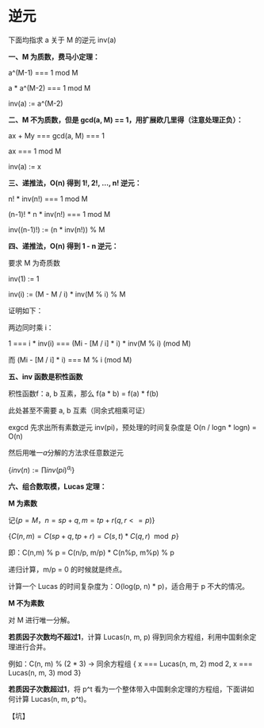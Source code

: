 # 逆元

下面均指求 a 关于 M 的逆元 inv(a)

**一、M 为质数，费马小定理：**

a^(M-1) === 1 mod M

a * a^(M-2) === 1 mod M

inv(a) := a^(M-2)



**二、M 不为质数，但是 gcd(a, M) == 1，用扩展欧几里得（注意处理正负）：**

ax + My === gcd(a, M) === 1

ax === 1 mod M

inv(a) := x



**三、递推法，O(n) 得到 1!, 2!, …, n! 逆元：**

n! * inv(n!) === 1 mod M

(n-1)! * n * inv(n!) === 1 mod M

inv((n-1)!) := (n * inv(n!)) % M



**四、递推法，O(n) 得到 1 - n 逆元：**

要求 M 为奇质数

inv(1) := 1

inv(i) := (M - M / i) * inv(M % i) % M

证明如下：

两边同时乘 i：

1 === i * inv(i) === (Mi - [M / i] * i) * inv(M % i) (mod M)

而 (Mi - [M / i] * i) === M % i (mod M)



**五、inv 函数是积性函数**

积性函数f：a, b 互素，那么  f(a * b) = f(a) * f(b)

此处甚至不需要 a, b 互素（同余式相乘可证）

exgcd 先求出所有素数逆元 inv(pi)，预处理的时间复杂度是 O(n / logn * logn) = O(n)

然后用唯一$a$分解的方法求任意数逆元

{$inv(n) := \prod{inv(pi)^{a_i}}$}



**六、组合数取模，Lucas 定理：**

**M 为素数**

记{$p = M，n=sp + q , m=tp + r (q, r <= p)$}

{$C(n, m) = C(sp + q, tp + r) = C(s, t) * C(q, r) \mod p$}

即：C(n,m) % p = C(n/p, m/p) * C(n%p, m%p) % p

递归计算，m/p = 0 的时候就是终点。

计算一个 Lucas 的时间复杂度为：O(log(p, n) * p)，适合用于 p 不大的情况。



**M 不为素数**

对 M 进行唯一分解。

**若质因子次数均不超过1**，计算 Lucas(n, m, p) 得到同余方程组，利用中国剩余定理进行合并。

例如：C(n, m) % (2 * 3) -> 同余方程组 { x === Lucas(n, m, 2) mod 2, x === Lucas(n, m, 3) mod 3}

**若质因子次数超过1**，将 p^t 看为一个整体带入中国剩余定理的方程组，下面讲如何计算 Lucas(n, m, p^t)。

【坑】